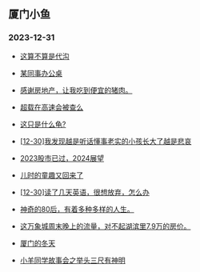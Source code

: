 ## 厦门小鱼 
### 2023-12-31

+ [这算不算是代沟](http://bbs.xmfish.com/read-htm-tid-18128200.html)

+ [某同事办公桌](http://bbs.xmfish.com/read-htm-tid-18128217.html)

+ [感谢房地产，让我吃到便宜的猪肉。](http://bbs.xmfish.com/read-htm-tid-18128245.html)

+ [超载在高速会被查么](http://bbs.xmfish.com/read-htm-tid-18128146.html)

+ [这只是什么龟?](http://bbs.xmfish.com/read-htm-tid-18128143.html)

+ [[12-30]我发现越是听话懂事老实的小孩长大了越是悲哀](http://bbs.xmfish.com/read-htm-tid-18128216.html)

+ [2023股市已过，2024展望](http://bbs.xmfish.com/read-htm-tid-18128227.html)

+ [儿时的童趣又回来了](http://bbs.xmfish.com/read-htm-tid-18128289.html)

+ [[12-30]读了几天英语，很想放弃，怎么办](http://bbs.xmfish.com/read-htm-tid-18128119.html)

+ [神奇的80后，有着多种多样的人生。](http://bbs.xmfish.com/read-htm-tid-18128328.html)

+ [这万象城周末晚上的流量，对不起湖滨里7.9万的房价。](http://bbs.xmfish.com/read-htm-tid-18128372.html)

+ [厦门的冬天](http://bbs.xmfish.com/read-htm-tid-18128325.html)

+ [小羊同学故事会之举头三尺有神明](http://bbs.xmfish.com/read-htm-tid-18128248.html)

